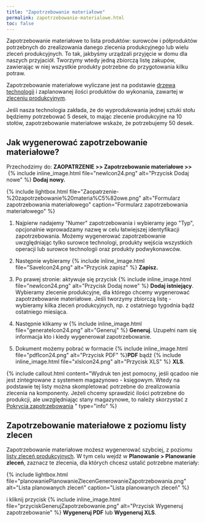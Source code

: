 ```yaml
---
title: "Zapotrzebowanie materiałowe"
permalink: zapotrzebowanie-materialowe.html
toc: false
---
```

Zapotrzebowanie materiałowe to lista produktów: surowców i półproduktów potrzebnych do zrealizowania danego zlecenia produkcyjnego lub wielu zleceń produkcyjnych. To tak, jakbyśmy urządzali przyjęcie w domu dla naszych przyjaciół. Tworzymy wtedy jedną zbiorczą listę zakupów, zawierając w niej wszystkie produkty potrzebne do przygotowania kilku potraw.

Zapotrzebowanie materiałowe wyliczane jest na podstawie [drzewa technologii](/technologie-szczegoly) i zaplanowanej ilości produktów do wykonania, zawartej w [zleceniu produkcyjnym](/zlecenia-produkcyjne).

Jeśli nasza technologia zakłada, że do wyprodukowania jednej sztuki stołu będziemy potrzebować 5 desek, to mając zlecenie produkcyjne na 10 stołów, zapotrzebowanie materiałowe wskaże, że potrzebujemy 50 desek. 


## Jak wygenerować zapotrzebowanie materiałowe?
            
Przechodzimy do: **ZAOPATRZENIE >> Zapotrzebowanie materiałowe >>**  {% include inline_image.html file="newIcon24.png" alt="Przycisk Dodaj nowe" %} **Dodaj nowy.**

{% include lightbox.html file="Zaopatrzenie-%20zapotrzebowanie%20materia%C5%82owe.png" alt="Formularz zapotrzebowania materiałowego" caption="Formularz zapotrzebowania materiałowego" %}

1. Najpierw nadajemy "Numer" zapotrzebowania i wybieramy jego "Typ", opcjonalnie wprowadzamy nazwę w celu łatwiejszej identyfikacji zapotrzebowania. Możemy wygenerować zapotrzebowanie uwzględniając tylko surowce technologi, produkty wejścia wszystkich operacji lub surowce technologii oraz produkty podwykonawców.

2. Następnie wybieramy {% include inline_image.html file="SaveIcon24.png" alt="Przycisk zapisz" %} **Zapisz.**

3. Po prawej stronie: aktywuje się przycisk {% include inline_image.html file="newIcon24.png" alt="Przycisk Dodaj nowe" %} **Dodaj istniejący**. Wybieramy zlecenie produkcyjne, dla którego chcemy wygenerować zapotrzebowanie materiałowe. Jeśli tworzymy zbiorczą listę - wybieramy kilka zleceń produkcyjnych, np. z ostatniego tygodnia bądź ostatniego miesiąca.

4. Następnie klikamy w  {% include inline_image.html file="generateIcon24.png" alt="Generuj" %} **Generuj**. Uzupełni nam się informacja kto i kiedy wygenerował zapotrzebowanie.

5. Dokument możemy pobrać w formacie {% include inline_image.html file="pdfIcon24.png" alt="Przycisk PDF" %}**PDF** bądź {% include inline_image.html file="xlsIcon24.png" alt="Przycisk XLS" %} **XLS**.

{% include callout.html content="Wydruk ten jest pomocny, jeśli qcadoo nie jest zintegrowane z systemem magazynowo - księgowym. Wtedy na podstawie tej listy można skompletować potrzebne do zrealizowania zlecenia na komponenty. Jeżeli chcemy sprawdzić ilości potrzebne do produkcji, ale uwzględniając stany magazynowe, to należy skorzystać z [Pokrycia zapotrzebowania](/pokrycie-zapotrzebowania) " type="info" %} 

## Zapotrzebowanie materiałowe z poziomu listy zlecen


Zapotrzebowanie materiałowe możesz wygenerować szybciej, z poziomu [listy zleceń produkcyjnych](/planowanie-zlecen). W tym celu wejdź w **Planowanie > Planowanie zleceń**, zaznacz te zlecenia, dla których chcesz ustalić potrzebne materiały:

{% include lightbox.html file="planowaniePlanowanieZlecenGenerowanieZapotrzebowania.png" alt="Lista planowanych zleceń" caption="Lista planowanych zleceń" %}

i kliknij przycisk {% include inline_image.html file="przyciskGenerujZapotrzebowanie.png" alt="Przycisk Wygeneruj zapotrzebowanie" %} **Wygeneruj PDF** lub **Wygeneruj XLS**.
